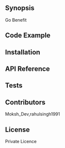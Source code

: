 ## Synopsis

Go Benefit

## Code Example


## Installation



## API Reference



## Tests



## Contributors

Moksh_Dev,rahulsingh1991

## License

Private Licence